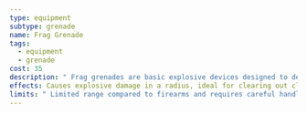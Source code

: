 ```yaml
---
type: equipment
subtype: grenade
name: Frag Grenade
tags:
  - equipment
  - grenade
cost: 35
description: " Frag grenades are basic explosive devices designed to deliver a wide blast radius upon detonation. They scatter shrapnel over a broad area, making them effective against groups of lightly armored targets."
effects: Causes explosive damage in a radius, ideal for clearing out clusters of enemies or disrupting formations. Effective against light and medium armor.
limits: " Limited range compared to firearms and requires careful handling to avoid self-inflicted injuries. Not effective against heavily armored targets due to the spread of the shrapnel."
---
```

